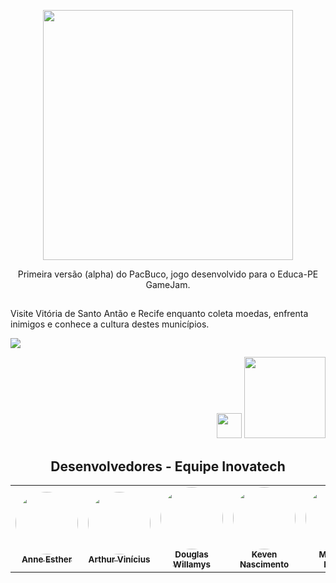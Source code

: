 <p align="center">
  <img width="400" src="https://i.ibb.co/tp7MpBx/Untitled-7-page-0001-removebg-preview.png">
  </p>
  
 <p align="center"> Primeira versão (alpha) do PacBuco, jogo desenvolvido para o Educa-PE GameJam. </p>
 
 ##
 
 <p> Visite Vitória de Santo Antão e Recife enquanto coleta moedas, enfrenta inimigos e conhece a cultura destes municípios. </p>
 
![ ](readme.gif)

<p align="right">
  <img width="40" src="https://o.remove.bg/downloads/5df79a45-31f0-411c-88aa-0e8c39a96a5a/image-removebg-preview.png">
  <img width="130" src="https://o.remove.bg/downloads/92a50718-7f82-488c-9675-90b75451b89c/image-removebg-preview.png">
  <p>
    
<h2 align="center">Desenvolvedores - Equipe Inovatech</h2>
<table align="center">
  <tr>
    <td align="center"><a href="https://github.com/anneestherlf"><img style="border-radius: 50%;" src="https://avatars.githubusercontent.com/u/102173382?s=400&u=e4314f2b1eaeed0555cd83eb43da3814af541bb1&v=4" width="100px;" alt=""/><br /><sub><b>Anne Esther</b></sub></a><br /><a href="https://rocketseat.com.br/" title="Rocketseat"></a></td>
    <td align="center"><a href="https://github.com/ArthurVSS"><img style="border-radius: 50%;" src="https://avatars.githubusercontent.com/u/102603419?v=4" width="100px;" alt=""/><br /><sub><b>Arthur Vinícius</b></sub></a><br /><a href="https://rocketseat.com.br/" title="Rocketseat"></a></td>
    <td align="center"><a href="https://github.com/DouglasWillamysEs"><img style="border-radius: 50%;" src="https://avatars.githubusercontent.com/u/104948178?v=4" width="100px;" alt=""/><br /><sub><b>Douglas Willamys</b></sub></a><br /><a href="https://rocketseat.com.br/" title="Rocketseat"></a></td>
     <td align="center"><a href="https://github.com/Keven-dev"><img style="border-radius: 50%;" src="https://avatars.githubusercontent.com/u/102174745?v=4" width="100px;" alt=""/><br /><sub><b>Keven Nascimento</b></sub></a><br /><a href="https://rocketseat.com.br/" title="Rocketseat"></a></td>
    <td align="center"><a href="https://github.com/matheusenricocsb"><img style="border-radius: 50%;" src="https://avatars.githubusercontent.com/u/102174772?v=4" width="100px;" alt=""/><br /><sub><b>Matheus Enrico</b></sub></a><br /><a href="https://rocketseat.com.br/" title="Rocketseat"></a></td>
  </tr>
